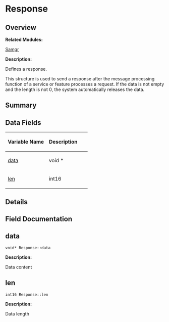 # Response<a name="EN-US_TOPIC_0000001055078175"></a>

## **Overview**<a name="section812021307093536"></a>

**Related Modules:**

[Samgr](samgr.md)

**Description:**

Defines a response. 

This structure is used to send a response after the message processing function of a service or feature processes a request. If the data is not empty and the length is not 0, the system automatically releases the data. 

## **Summary**<a name="section362920928093536"></a>

## Data Fields<a name="pub-attribs"></a>

<a name="table138705109093536"></a>
<table><thead align="left"><tr id="row1324730489093536"><th class="cellrowborder" valign="top" width="50%" id="mcps1.1.3.1.1"><p id="p1957193235093536"><a name="p1957193235093536"></a><a name="p1957193235093536"></a>Variable Name</p>
</th>
<th class="cellrowborder" valign="top" width="50%" id="mcps1.1.3.1.2"><p id="p78978382093536"><a name="p78978382093536"></a><a name="p78978382093536"></a>Description</p>
</th>
</tr>
</thead>
<tbody><tr id="row1713029392093536"><td class="cellrowborder" valign="top" width="50%" headers="mcps1.1.3.1.1 "><p id="p709523019093536"><a name="p709523019093536"></a><a name="p709523019093536"></a><a href="response.md#a771bd5a2dd1f2d8be9928af7c0fe37a0">data</a></p>
</td>
<td class="cellrowborder" valign="top" width="50%" headers="mcps1.1.3.1.2 "><p id="p766737551093536"><a name="p766737551093536"></a><a name="p766737551093536"></a>void * </p>
</td>
</tr>
<tr id="row264797450093536"><td class="cellrowborder" valign="top" width="50%" headers="mcps1.1.3.1.1 "><p id="p2027538195093536"><a name="p2027538195093536"></a><a name="p2027538195093536"></a><a href="response.md#a7a20e7a28a2be1427111d8f03828bb7e">len</a></p>
</td>
<td class="cellrowborder" valign="top" width="50%" headers="mcps1.1.3.1.2 "><p id="p1027526177093536"><a name="p1027526177093536"></a><a name="p1027526177093536"></a>int16 </p>
</td>
</tr>
</tbody>
</table>

## **Details**<a name="section291141284093536"></a>

## **Field Documentation**<a name="section1688759805093536"></a>

## data<a name="a771bd5a2dd1f2d8be9928af7c0fe37a0"></a>

```
void* Response::data
```

 **Description:**

Data content 

## len<a name="a7a20e7a28a2be1427111d8f03828bb7e"></a>

```
int16 Response::len
```

 **Description:**

Data length 

